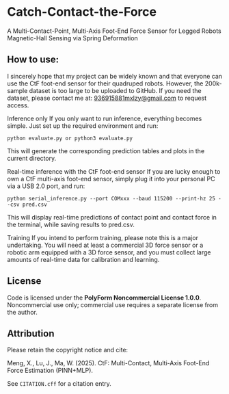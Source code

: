 # Catch-Contact-the-Force
A Multi-Contact-Point, Multi-Axis Foot-End Force Sensor for Legged Robots Magnetic-Hall Sensing via Spring Deformation
## How to use:
I sincerely hope that my project can be widely known and that everyone can use the CtF foot-end sensor for their quadruped robots. However, the 200k-sample dataset is too large to be uploaded to GitHub.
If you need the dataset, please contact me at: 936915881mxlzy@gmail.com
 to request access.

Inference only
If you only want to run inference, everything becomes simple. Just set up the required environment and run:

```python evaluate.py or python3 evaluate.py```


This will generate the corresponding prediction tables and plots in the current directory.

Real-time inference with the CtF foot-end sensor
If you are lucky enough to own a CtF multi-axis foot-end sensor, simply plug it into your personal PC via a USB 2.0 port, and run:

```python serial_inference.py --port COMxxx --baud 115200 --print-hz 25 --csv pred.csv```


This will display real-time predictions of contact point and contact force in the terminal, while saving results to pred.csv.

Training
If you intend to perform training, please note this is a major undertaking. You will need at least a commercial 3D force sensor or a robotic arm equipped with a 3D force sensor, and you must collect large amounts of real-time data for calibration and learning.

## License
Code is licensed under the **PolyForm Noncommercial License 1.0.0**.
Noncommercial use only; commercial use requires a separate license from the author.

## Attribution
Please retain the copyright notice and cite:

Meng, X., Lu, J., Ma, W. (2025). CtF: Multi-Contact, Multi-Axis Foot-End Force Estimation (PINN+MLP).

See `CITATION.cff` for a citation entry.
